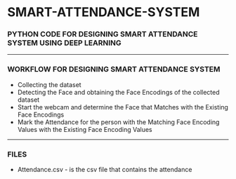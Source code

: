 # SMART-ATTENDANCE-SYSTEM

### PYTHON CODE FOR DESIGNING SMART ATTENDANCE SYSTEM USING DEEP LEARNING

-----

### WORKFLOW FOR DESIGNING SMART ATTENDANCE SYSTEM

- Collecting the dataset
- Detecting the Face and obtaining the Face Encodings of the collected dataset
- Start the webcam and determine the Face that Matches with the Existing Face Encodings
- Mark the Attendance for the person with the Matching Face Encoding Values with the Existing Face Encoding Values

-----

### FILES

- Attendance.csv  - is the csv file that contains the attendance
